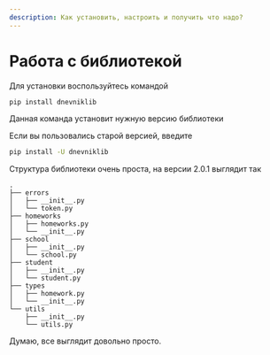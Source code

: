 ```yaml
---
description: Как установить, настроить и получить что надо?
---
```


# Работа с библиотекой

Для установки воспользуйтесь командой

```bash
pip install dnevniklib
```

Данная команда установит нужную версию библиотеки

Если вы пользовались старой версией, введите

```bash
pip install -U dnevniklib
```

Структура библиотеки очень проста, на версии 2.0.1 выглядит так

```
.
├── errors
│   ├── __init__.py
│   └── token.py
├── homeworks
│   ├── homeworks.py
│   └── __init__.py
├── school
│   ├── __init__.py
│   └── school.py
├── student
│   ├── __init__.py
│   └── student.py
├── types
│   ├── homework.py
│   └── __init__.py
└── utils
    ├── __init__.py
    └── utils.py
```

Думаю, все выглядит довольно просто.

